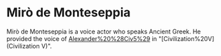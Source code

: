 # Mirò de Monteseppia

Mirò de Monteseppia is a voice actor who speaks Ancient Greek. He provided the voice of [Alexander%20%28Civ5%29](Alexander) in "[Civilization%20V](Civilization V)".